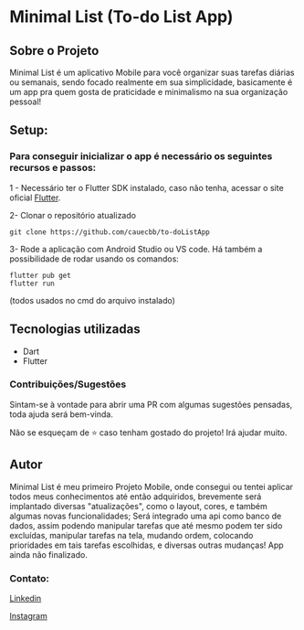# Minimal List (To-do List App)
## Sobre o Projeto
Minimal List é um aplicativo Mobile para você organizar suas tarefas diárias ou semanais, sendo focado realmente em sua simplicidade, basicamente é um app pra quem gosta de praticidade e minimalismo na sua organização pessoal!

## Setup:
### Para conseguir inicializar o app é necessário os seguintes recursos e passos:
1 - Necessário ter o Flutter SDK instalado, caso não tenha, acessar o site oficial [Flutter](https://flutter.dev/).

2- Clonar o repositório atualizado
```
git clone https://github.com/cauecbb/to-doListApp
```
3- Rode a aplicação com Android Studio ou VS code. Há também a possibilidade de rodar usando os comandos:

```
flutter pub get
flutter run
```

(todos usados no cmd do arquivo instalado)

## Tecnologias utilizadas
- Dart
- Flutter

### Contribuições/Sugestões 

Sintam-se à vontade para abrir uma PR com algumas sugestões pensadas, toda ajuda será bem-vinda.

Não se esqueçam de :star: caso tenham gostado do projeto! Irá ajudar muito.

## Autor
Minimal List é meu primeiro Projeto Mobile, onde consegui ou tentei aplicar todos meus conhecimentos até então adquiridos, brevemente será implantado diversas "atualizações", como o layout, cores, e também algumas novas funcionalidades;
Será integrado uma api como banco de dados, assim podendo manipular tarefas que até mesmo podem ter sido excluídas, manipular tarefas na tela, mudando ordem, colocando prioridades em tais tarefas escolhidas, e diversas outras mudanças! App ainda não finalizado.

### Contato:

[Linkedin](https://www.linkedin.com/in/cauecbb/)

[Instagram](https://www.instagram.com/cauecbb)
